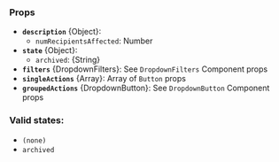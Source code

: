 <div data-ff_module-task-meta-actions=""></div>

### Props
- **`description`** {Object}:
    - `numRecipientsAffected`: Number
- **`state`**  {Object}: 
    - `archived`: {String}
- **`filters`** {DropdownFilters}: See `DropdownFilters` Component props
- **`singleActions`** {Array}: Array of `Button` props 
- **`groupedActions`** {DropdownButton}: See `DropdownButton` Component props

### Valid states:

- `(none)`
- `archived`
